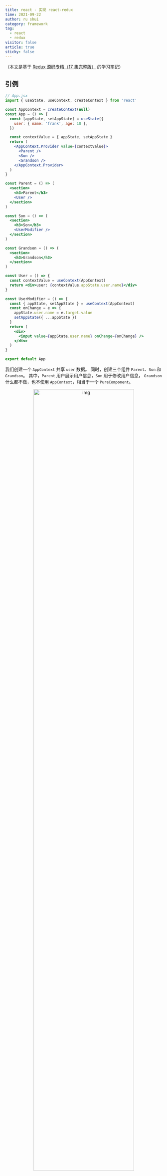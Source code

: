 ```yaml
---
title: react - 实现 react-redux
time: 2021-09-22
author: ru shui
category: framework
tag:
  - react
  - redux
visitor: false
article: true
sticky: false
---
```


（本文是基于 [Redux 源码专精（17 集完整版）](https://www.bilibili.com/video/BV1254y1L7UP) 的学习笔记）

## 引例

```jsx
// App.jsx
import { useState, useContext, createContext } from 'react'

const AppContext = createContext(null)
const App = () => {
  const [appState, setAppState] = useState({
    user: { name: 'frank', age: 18 },
  })

  const contextValue = { appState, setAppState }
  return (
    <AppContext.Provider value={contextValue}>
      <Parent />
      <Son />
      <Grandson />
    </AppContext.Provider>
  )
}

const Parent = () => (
  <section>
    <h3>Parent</h3>
    <User />
  </section>
)

const Son = () => (
  <section>
    <h3>Son</h3>
    <UserModifier />
  </section>
)

const Grandson = () => (
  <section>
    <h3>Grandson</h3>
  </section>
)

const User = () => {
  const contextValue = useContext(AppContext)
  return <div>user: {contextValue.appState.user.name}</div>
}

const UserModifier = () => {
  const { appState, setAppState } = useContext(AppContext)
  const onChange = e => {
    appState.user.name = e.target.value
    setAppState({ ...appState })
  }
  return (
    <div>
      <input value={appState.user.name} onChange={onChange} />
    </div>
  )
}

export default App
```

我们创建一个 `AppContext` 共享 `user` 数据。
同时，创建三个组件 `Parent`、`Son` 和 `Grandson`。
其中，`Parent` 用户展示用户信息，`Son` 用于修改用户信息，
`Grandson` 什么都不做，也不使用 `AppContext`，相当于一个
`PureComponent`。

<div style="text-align: center;"><img src="./images/2021-09-22-00-35-59.png" alt="img" style="width:80%;"/></div>

此外，我们还创建了 `User` 和 `UserModifier` 用来展示具体的用户
和修改用户。

考虑 `UserModifier` 的代码：

```jsx{4,5}
const UserModifier = () => {
  const { appState, setAppState } = useContext(AppContext)
  const onChange = e => {
    appState.user.name = e.target.value
    setAppState({ ...appState })
  }
  return (
    <div>
      <input value={appState.user.name} onChange={onChange} />
    </div>
  )
}
```

我们直接修改了 `appState` 上的数据。显然，这种做法是非常
不规范的。为了规范创建 `state`，我们就需要一个函数来帮忙。

## `Reducer` 的由来

我们创建一个 `createNewState` 的函数，用来帮助我们创建一个新的 `state`。

```jsx
// App.jsx
/**
 * 基于旧的 `state` 创建新的 `state`，如果不需要改变原有的 `state`，则返回上一次的 `state`。
 * @param state oldState
 * @param actionType
 * @param actionData
 * @returns newState
 */
const createState = (state, actionType, actionData) => {
  if (actionType === 'updateUser') {
    return {
      ...state,
      user: {
        ...state.user,
        ...actionData,
      },
    }
  }
  return state
}
```

有了 `createState` 函数，我们就可以规范我们创建 `state` 的过程。

```jsx{4,5}
// App.jsx
const UserModifier = () => {
  const { appState, setAppState } = useContext(AppContext)
  const onChange = e =>
    setAppState(createState(appState, 'updateUser', { name: e.target.value }))

  return (
    <div>
      <input value={appState.user.name} onChange={onChange} />
    </div>
  )
}
```

可以看到，我们上面的 `createState` 函数非常像 `Reducer`，那么干脆就把它叫做 `reducer`。同时，我们还可以把 `actionType` 和 `actionData` 参数合并成一个参数。

下面是具体的修改：

```jsx{8,9,14,24-30}
// App.jsx
/**
 * 基于旧的 `state` 创建新的 `state`，如果不需要改变原有的 `state`，则返回上一次的 `state`。
 * @param state
 * @param { type: string, payload: any }
 * @returns newState
 */
const reducer = (state, { type, payload }) => {
  if (type === 'updateUser') {
    return {
      ...state,
      user: {
        ...state.user,
        ...payload,
      },
    }
  }
  return state
}

// ...
const UserModifier = () => {
  const { appState, setAppState } = useContext(AppContext)
  const onChange = e =>
    setAppState(
      reducer(appState, {
        type: 'updateUser',
        payload: { name: e.target.value },
      }),
    )

  return (
    <div>
      <input value={appState.user.name} onChange={onChange} />
    </div>
  )
}
```

这就是 `Reducer` 的由来：**用于规范我们创建 `state` 的过程。**

## `Dispatch` 的由来

dispatch 主要是用来规范我们 `setState` 的过程。来看我们上面 `setState` 的过程：

```jsx
const onChange = e =>
  setAppState(
    reducer(appState, {
      type: 'updateUser',
      payload: { name: e.target.value },
    }),
  )
```

显然前面的部分重复性太高了。例如：我们要修改 `user.age`，那么我们可能会写出如下代码：

```jsx{5}
const onChange = e =>
  setAppState(
    reducer(appState, {
      type: 'updateUser',
      payload: { age: 20 },
    }),
  )
```

为了规范 `setState`，我们可以把上面的代码进行抽离：

```jsx
// App.jsx
const dispatch = action => {
  setAppState(reducer(appState, action))
}
```

但是，新的问题又出现了，非组件内部无法访问到 `setState`。最干脆的办法是将创建 `setState` 的 `hook` 也提炼到 `dispatch`。但这样做不利于我们后续对于 `dispatch` 的抽离。于是我们可以创建
一个组件，然后把 `dispatch` 传给这个组件。听起来很麻烦，让我们直接看代码实现：

```jsx
// App.jsx
const Wrapper = () => {
  const { appState, setAppState } = useContext(AppContext)
  const dispatch = action => {
    setAppState(reducer(appState, action))
  }
  return <UserModifier dispatch={dispatch} state={appState} />
}
```

有了 `Wrapper` 组件，我们就可以拿到 `context`，然后我们将封装好的 `dispatch` 传给 `UserModifier` 组件。

同时，我们还需要对 `UserModifier` 进行修改，从 `props` 中拿到 `state`，
也可以拿到修改 `state` 的方法（`dispatch`）。

```jsx{1,4,8}
// App.jsx
const UserModifier = ({ dispatch, state }) => {
  const onChange = e =>
    dispatch({ type: 'updateUser', payload: { name: e.target.value } })

  return (
    <div>
      <input value={state.user.name} onChange={onChange} />
    </div>
  )
}
```

其次，我们还需要对使用到 `UserModifier` 的地方进行修改，改为 `Wrapper`。

```jsx{5}
// App.jsx
const Son = () => (
  <section>
    <h3>Son</h3>
    <Wrapper />
  </section>
)
```

经过上面的操作，我们实现使用 `dispatch` 规范 `setState` 的过程。

## `Connect` 的由来

我们上面使用 `Wrapper` 对 `UserModifier` 进行包装，使用的时候也需要使用 `Wrapper`
才能使 `UserModifier` 正常工作（否则从 `props` 获取不到 `dispatch` 和 `state`）。
因此，我们任何一个组件想要从 `props` 获取 `dispatch` 和 `state` 都需要封装一个像
`Wrapper` 的组件。如果是这样做的话，工作量会很大。所以我们可以封装一个 `createWrapper`
的函数，用来创建 `Wrapper`。

```jsx{3,8}
// App.jsx
const createWrapper = Component => {
  const Wrapper = props => {
    const { appState, setAppState } = useContext(AppContext)
    const dispatch = action => {
      setAppState(reducer(appState, action))
    }
    return <Component {...props} dispatch={dispatch} state={appState} />
  }
  return Wrapper
}
```

可以看到，我们只是把 `Wrapper` 的代码直接帮运到 `createWrapper` 中，然后修改其中一小部分
从而实现创建通用组件的 `Wrapper` 和 `props` 透传。对应上面的第 3, 8 行代码。

然后我们就可以修改 `Wrapper` 的代码：

```jsx
// App.jsx
const Wrapper = createWrapper(UserModifier)
```

这里需要注意一下 `Wrapper` 的创建顺序应该在 `UserModifier` 后面。

事实上，我们[现在的代码](#connect-的由来代码部分)还可以进行优化，由于 `UserModifier` 只用到一次，我们就
直接将他丢进 `createWrapper` 里面。同时，我们将 `Wrapper` 修改为 `UserModifier`。

```jsx
// App.jsx
const Son = () => (
  <section>
    <h3>Son</h3>
    {/* 将 Wrapper 修改为 UserModifier */}
    <UserModifier />
  </section>
)

// 将 Wrapper 修改为 UserModifier
// 同时，将原先的 UserModifier 的代码放在 createWrapper 的参数中。
const UserModifier = createWrapper(({ dispatch, state }) => {
  const onChange = e =>
    dispatch({ type: 'updateUser', payload: { name: e.target.value } })

  return (
    <div>
      <input value={state.user.name} onChange={onChange} />
    </div>
  )
})
```

经过上面的改造，我们创建组件的过程就是在组件外部创建一个 `Wrapper`。
也就是说 `createWrapper` 将组件与全局状态连接起来。所以在 `React-Redux`
中把 `createWrapper` 函数叫做 `connect`。

所以，我们可以对 `createWrapper` 进行简单的修改：

```jsx{16}
// App.jsx
// 将 createWrapper 改名为 connect
// 同时，优化内部代码。
const connect = Component => {
  return props => {
    const { appState, setAppState } = useContext(AppContext)
    const dispatch = action => {
      setAppState(reducer(appState, action))
    }
    return <Component {...props} dispatch={dispatch} state={appState} />
  }
}

// 将 Wrapper 修改为 UserModifier
// 同时，将原先的 UserModifier 的代码放在 createWrapper 的参数中。
const UserModifier = connect(({ dispatch, state }) => {
  const onChange = e =>
    dispatch({ type: 'updateUser', payload: { name: e.target.value } })

  return (
    <div>
      <input value={state.user.name} onChange={onChange} />
    </div>
  )
})
```

## 使用 `connect` 减少 `render`

我们现在的代码存在一个问题：太多的 `render` 了。我们可以在每个组件内部添加一些 log 信息进行观察：

```jsx{3,13,23,31,37}
// App.jsx
const Parent = () => {
  console.log('Parent: ', Math.random())
  return (
    <section>
      <h3>Parent</h3>
      <User />
    </section>
  )
}

const Son = () => {
  console.log('Son: ', Math.random())
  return (
    <section>
      <h3>Son</h3>
      <UserModifier />
    </section>
  )
}

const Grandson = () => {
  console.log('Grandson: ', Math.random())
  return (
    <section>
      <h3>Grandson</h3>
    </section>
  )
}
const User = () => {
  console.log('User: ', Math.random())
  const contextValue = useContext(AppContext)
  return <div>user: {contextValue.appState.user.name}</div>
}

const UserModifier = connect(({ dispatch, state }) => {
  console.log('UserModifier: ', Math.random())
  const onChange = e =>
    dispatch({ type: 'updateUser', payload: { name: e.target.value } })

  return (
    <div>
      <input value={state.user.name} onChange={onChange} />
    </div>
  )
})
```

来看控制台的输出结果：

<div style="text-align: center;"><img src="./images/7-react-redux-render.gif" alt="img" style="width:80%;"/></div>

<div style="text-align: center;"><img src="./images/2021-09-22-11-32-41.png" alt="img" style="width:80%;"/></div>

我们输入了 2 次，发现所有组件都执行了各自的 `render` 方法，这显然是有问题的。因为我们有些组件压根就没有
依赖 `state`，所以没必要进行 `render`。

造成这个问题主要在于我们最终的 `setState` 是来自 `App` 组件中的 `setAppState`，所以一旦数据发生变化，
我们就会执行 `App` 的 `render` 方法，自然而然就会执行子组件的 `render` 方法。

那么我们就需要 `Redux` 为我们提供一种机制，就是只有依赖到相应 `state`的组件才能触发它的 `render` 方法。
接下来我们就开始改造 `state` 和 `setState`。

首先我们需要用中央集成仓库，用来存放 `state`。同时，提供一个 `setState` 的方法。

```jsx
// App.jsx
const store = {
  state: {
    user: { name: 'frank', age: 18 }, // 暂且进行简单的初始化
  },
  setState(newState) {
    console.log(newState) // 用于调试
    store.state = newState
  },
}
```

然后我们就需要改造 `App` 组件的代码了，直接使用 `store` 作为 `context` 的 `value`。

```jsx{3}
const App = () => {
  return (
    <AppContext.Provider value={store}>
      <Parent />
      <Son />
      <Grandson />
    </AppContext.Provider>
  )
}
```

接下来就轮到 `connect` 函数了，`connect` 函数不再从 `context` 中获取 `state`，而是从
`store` 中直接获取：

```jsx{3}
const connect = Component => {
  return props => {
    const { state, setState } = store
    const dispatch = action => {
      setState(reducer(state, action))
    }
    return <Component {...props} dispatch={dispatch} state={state} />
  }
}
```

最后，`User` 也需要修改一下：

```jsx{3,4}
// App.sjx
const User = () => {
  console.log('User: ', Math.random())
  const { state } = useContext(AppContext)
  return <div>user: {state.user.name}</div>
}
```

让我们回过头来看我们的页面：我们在输入框中输入后会发现我们的页面更新不了，但是
控制台却有输出，这究竟是为什么呢？事实上，我们没有调用 React 为我们提供的 `setState`
刷新页面自然页面就更新不了。

为了让我们的页面能够更新，我们可以在 `dispatch` 时对页面就行更新，这里就需要修改 `connect` 的代码：

```jsx{5,8}
// App.sjx
const connect = Component => {
  return props => {
    const { state, setState } = store
    const [, update] = useState({})
    const dispatch = action => {
      setState(reducer(state, action))
      update({})
    }
    return <Component {...props} dispatch={dispatch} state={state} />
  }
}
```

这样就确保了只有 `connect` 的组件（也是依赖到 `state` 的组件）才会刷新页面。
此外，我们还需要需改 `User` 组件，让他也依赖到 `store` 中的 `state`。

```jsx{2}
// App.jsx
const User = connect(({ state }) => {
  console.log('User: ', Math.random())
  return <div>user: {state.user.name}</div>
})
```

<div style="text-align: center;"><img src="./images/7-react-redux-render2.gif" alt="img" style="width:80%;"/></div>

可以看到，现在我们输入框会随着我们的输入而改变。但是上面 `<User />` 展示仍然会不会发生改变。
这是因为每个 `connect` 的组件都有自己的 `dispatch` 方法（仔细去看一下 `connect` 的
实现就可以明白了），`UserModifier` 的 `dispatch`
并不会触发 `User` 的 `dispatch`，所以我们就需要进行**订阅**。

接下来我们修改一下 `store`，让其提供订阅的功能：

```jsx{8,10-17}
// App.jsx
const store = {
  state: {
    user: { name: 'frank', age: 18 }, // 暂且进行简单的初始化
  },
  setState(newState) {
    store.state = newState
    store.listeners.forEach(fn => fn(store.state))
  },
  listeners: [],
  subscribe(fn) {
    store.listeners.push(fn)
    return () => {
      const index = store.listeners.indexOf(fn)
      if (index >= 0) store.listeners.splice(index, 1)
    }
  },
}
```

在 `store` 内部保存一个 `listeners` 数组，用来保存订阅者。
在提供的 `subscribe` 函数中，我们还返回了一个函数，用来取消订阅。

然后在每一次的 `setState` 时，我们去通知订阅者 `state` 已经更新，
同时传给最新的 `state`。

接下来我们对需要用到 `store` 中 `state` 的组件进行订阅，换句话说，我们
需要在 `connect` 进行 `subscribe` ：

```jsx{8,10-12}
// App.jsx
const connect = Component => {
  return props => {
    const { state, setState } = store
    const [, update] = useState({})

    // 别忘了导入 useEffect
    useEffect(() => store.subscribe(() => update({})), [])

    const dispatch = action => {
      setState(reducer(state, action))
    }
    return <Component {...props} dispatch={dispatch} state={state} />
  }
}
```

注意这里 `useEffect` 的用法，返回 `store.subscribe()` 在下一次 `render` 的时候，
取消副作用。可以看到我们更新 `state` 的时候，只有依赖到 `state` 的组件才会更新。

<div style="text-align: center;"><img src="./images/2021-09-22-14-03-49.png" alt="img" style="width:80%;"/></div>

## React-Redux

至此，我们已经实现 `React-Redux` 的大部分功能，接下来我们就需要将相关的代码移动到
[单独的文件](#react-redux-雏形)。

## mapStateToProps

在讲 `mapStateToProps` 之前来看一下我们的 `User` 组件：

```jsx
const User = connect(({ state }) => {
  console.log('User: ', Math.random())
  return <div>user: {state.user.name}</div>
})
```

可以看到 `User` 组件只用到了 `user`，那么我们能否在 `connect`
连接组件的时候直接拿到对应的数据？就像下面操作一样：

```jsx
// App.jsx
const User = connect(state => ({ user: state.user }))(({ user }) => {
  console.log('User: ', Math.random())
  return <div>user: {user.name}</div>
})
```

这样做的好处在于我们可以快速地获取局部的 `state`，而不需要进行
层层层层访问才能获取到 `state`。

接下来我们从代码的层面实现这个功能：

```jsx{2,8,9}
// react-redux.jsx
export const connect = mapStateToProps => Component => {
  return props => {
    const { state, setState } = store
    const [, update] = useState({})
    useEffect(() => store.subscribe(() => update({})), [])

    const data =
      typeof mapStateToProps === 'function'
        ? mapStateToProps(state)
        : { state }

    const dispatch = action => {
      setState(reducer(state, action))
    }
    return <Component {...props} dispatch={dispatch} {...data} />
  }
}
```

接下来，我们就需要在使用到 `connect` 的地方进行修改，需要预先执行
`connect`：

```jsx{2}
// App.jsx
const UserModifier = connect()(({ dispatch, state }) => {
  // ...
})
```

## 精准渲染

来看一下我们现在还存在的问题：我们在 `store` 添加一个新的 `state`，
然后在 `Grandson` 组件中，我们使用这个新的 `state`：

```jsx{5,11,16}
// react-redux.jsx
export const store = {
  state: {
    user: { name: 'frank', age: 18 }, // 暂且进行简单的初始化
    group: { name: 'frontend' },
  },
  // ...
}

// App.jsx
const Grandson = connect(state => ({ group: state.group }))(({ group }) => {
  console.log('Grandson: ', Math.random())
  return (
    <section>
      <h3>Grandson</h3>
      <div>group: {group.name}</div>
    </section>
  )
})
```

我们知道，`Grandson` 组件只依赖到 `state.group`，如果我们更新
`state` 的其他数据， `Grandson` 不应该被更新，但实际上，`Grandson`
会随着 `state` 的更新而更新，来看下面的运行结果：

<div style="text-align: center;"><img src="./images/7-react-redux-exact-update.gif" alt="img" style="width:80%;"/></div>

<div style="text-align: center;"><img src="./images/2021-09-22-15-45-11.png" alt="img" style="width:80%;"/></div>

于是我们需要修改一下更新策略，这里需要借助一个函数用来判断两个对象是否相同，
我们这个函数放在 `utils.js` 文件中。

```jsx
// utils.js
export const shallowEqual = (o1, o2) => {
  if (o1 === o2) {
    return true
  }

  if (
    typeof o1 !== 'object' ||
    o1 === null ||
    typeof o2 !== 'object' ||
    o2 === null
  ) {
    return false
  }

  const keysO1 = Object.keys(o1)
  if (keysO1.length !== Object.keys(o2).length) {
    return false
  }

  for (const key of keysO1) {
    if (!o2.hasOwnProperty(key) || o1[key] !== o2[key]) {
      return false
    }
  }

  return true
}
```

有了这个工具函数，我们就可以着手实现**精准渲染**。

```jsx{12-16}
// react-redux.jsx
export const connect = mapStateToProps => Component => {
  return props => {
    const [, update] = useState({})
    mapStateToProps =
      typeof mapStateToProps === 'function'
        ? mapStateToProps
        : state => ({ state })
    const data = mapStateToProps(store.state)

    useEffect(
      () =>
        store.subscribe(() => {
          const newData = mapStateToProps(store.state)
          if (!shallowEqual(data, newData)) {
            update({})
          }
        }),
      [data],
    )

    const dispatch = action => {
      store.setState(reducer(store.state, action))
    }
    return <Component {...props} dispatch={dispatch} {...data} />
  }
}
```

核心逻辑放在 `subscribe` 中，决定我们是否需要更新视图。
**这里需要注意的是**在第 12 行（也就是 `const newData = mapStateToProps(store.state)`）
根据 `state` 创建新数据的时候，我们需要传入 `store.state` 以确保拿到**最新的**
`state`。如果还是采用**老的** `state` 去执行 `mapStateToProps`
那么 `shallowEqual(data, newData)`的结果一定是 `true`。

为了看出区别，我们在 `Grandson` 中也添加一个修改的功能：

```jsx{3,5,6,12}
// App.jsx
const Grandson = connect(state => ({ group: state.group }))(
  ({ group, dispatch }) => {
    console.log('Grandson: ', Math.random())
    const onChange = e => {
      dispatch({ type: 'updateGroup', payload: { name: e.target.value } })
    }
    return (
      <section>
        <h3>Grandson</h3>
        <div>group: {group.name}</div>
        <input type='text' value={group.name} onChange={onChange} />
      </section>
    )
  },
)
```

下面请看实现后的结果：

<div style="text-align: center;"><img src="./images/7-react-redux-exact-update2.gif" alt="img" style="width:80%;"/></div>

<div style="text-align: center;"><img src="./images/2021-09-22-17-00-09.png" alt="img" style="width:80%;"/></div>

可以看到，修改 `user` 的时候，组件 `Grandson` 不再更新，但是 `UserModifier` 会
更新，因为我们在创建 `UserModifier` 的时候，没有指明 `connect()` 的 `mapStateToProps`
所以会采用 `store.state` 作为默认参数。

## mapDispatchToProps

接下来我们要实现 `mapDispatchToProps` 功能。这个功能允许我们直接
调用 `dispatch`，例如下面的示例：

```jsx
// App.jsx
const UserModifier = connect(null, dispatch => {
  return {
    updateUser: payload => dispatch({ type: 'updateUser', payload }),
  }
})(({ updateUser, state }) => {
  console.log('UserModifier: ', Math.random())
  const onChange = e => updateUser({ name: e.target.value })

  return (
    <div>
      <input value={state.user.name} onChange={onChange} />
    </div>
  )
})
```

对比之前的 `dispatch` 过程，我们可以看到上面的实现非常简洁：

```jsx
// 之前的 dispatch
dispatch({ type: 'updateUser', payload: { name: e.target.value } })

// 使用 mapDispatchToProps 后
updateUser({ name: e.target.value })
```

让我们开始动手吧！

```jsx{2,12-15,28}
// react-redux.jsx
export const connect = (mapStateToProps, mapDispatchToProps) => Component => {
  return props => {
    const [, update] = useState({})
    const dispatch = action => {
      store.setState(reducer(store.state, action))
    }

    mapStateToProps =
      typeof mapStateToProps === 'function'
        ? mapStateToProps
        : state => ({ state })
    const data = mapStateToProps(store.state)

    const dispatchers =
      typeof mapDispatchToProps === 'function'
        ? mapDispatchToProps(dispatch)
        : { dispatch }

    useEffect(
      () =>
        store.subscribe(() => {
          const newData = mapStateToProps(store.state)
          if (!shallowEqual(data, newData)) {
            update({})
          }
        }),
      [data],
    )

    return <Component {...props} {...dispatchers} {...data} />
  }
}
```

## 回头看 `connect`

回过头来我们来看 `connect` 的实现：

```jsx
connect(mapStateToProps, mapDispatchToProps)(Component)
```

我们不经思考，为什么 `react-redux` 不把这三个参数放在一个函数中呢？
而是闭包的方式进行缓存。

在回答这个问题之前，我们来修改一下我们的代码。
由于我们的组件 `User` 和 `UserModifier` 都是对 `state.user`
的读和写操作，我们何尝不把这两个组件的创建过程进行提炼？

先来看未提炼之前的代码：

```jsx
// App.sjx
const User = connect(state => ({ user: state.user }))(({ user }) => {
  console.log('User: ', Math.random())
  return <div>user: {user.name}</div>
})

const UserModifier = connect(null, dispatch => {
  return {
    updateUser: payload => dispatch({ type: 'updateUser', payload }),
  }
})(({ updateUser, state }) => {
  console.log('UserModifier: ', Math.random())
  const onChange = e => updateUser({ name: e.target.value })

  return (
    <div>
      <input value={state.user.name} onChange={onChange} />
    </div>
  )
})
```

接下来，我们就将这个创建过程进行提炼：

```jsx{1-5}
// App.jsx
const userSelector = state => ({ user: state.user })
const userDispatchers = dispatch => ({
  updateUser: payload => dispatch({ type: 'updateUser', payload }),
})
const User = connect(
  userSelector,
  userDispatchers,
)(({ user }) => {
  console.log('User: ', Math.random())
  return <div>user: {user.name}</div>
})

const UserModifier = connect(
  userSelector,
  userDispatchers,
)(({ updateUser, user /* 注意要将 state 修改为 user */ }) => {
  console.log('UserModifier: ', Math.random())
  const onChange = e => updateUser({ name: e.target.value })

  return (
    <div>
      <input value={user.name /* 这里也需要稍作修改 */} onChange={onChange} />
    </div>
  )
})
```

可以看到我们的代码又变得非常简洁。其实，我们还可以进一步优化将 `connect(xxx)`
进一步提炼：

```jsx{6}
// App.jsx
const userSelector = state => ({ user: state.user })
const userDispatchers = dispatch => ({
  updateUser: payload => dispatch({ type: 'updateUser', payload }),
})
const connectToUser = connect(userSelector, userDispatchers)

const User = connectToUser(({ user }) => {
  console.log('User: ', Math.random())
  return <div>user: {user.name}</div>
})

const UserModifier = connectToUser(({ updateUser, user }) => {
  console.log('UserModifier: ', Math.random())
  const onChange = e => updateUser({ name: e.target.value })

  return (
    <div>
      <input value={user.name} onChange={onChange} />
    </div>
  )
})
```

有了前面的准备工作，我们接下来还可以将提炼出来的 `connectToUser` 抽离
到另外一个文件夹中。我们创建一个 `connectors` 文件夹，用于存放 `connect`
创建的 `connectors`。

```jsx
// connectors/connect-to-user.jsx
import { connect } from '../react-redux'

const userSelector = state => ({ user: state.user })
const userDispatchers = dispatch => ({
  updateUser: payload => dispatch({ type: 'updateUser', payload }),
})
export const connectToUser = connect(userSelector, userDispatchers)
```

接下来我们就可以把 `App.jsx` 中涉及到 `connectToUser` 部分的代码删除，
同时从 `connectors/connect-to-user` 中导入 `connectToUser` 即可。

完成上述操作后，我们再来回答一开始的问题：为什么 `react-redux` 不把这三个参数放在一个函数中呢？

从实现来看，`mapStateToProps` 用来封装读取 `state` 的操作，
`mapDispatchToProps` 用来封装写入 `state` 的操作，
而 `connect(mapStateToProps, mapDispatchToProps)` 是用来
封装读写 `state` 的操作。

之所以分成两次调用，是为了让我们创建一个半成品，允许我们与不同组件相结合，
同时使用闭包进行缓存提高程序运行的效率。

## Appendix

### `Connect` 的由来代码部分

```jsx
import { useState, useContext, createContext } from 'react'

/**
 * 基于旧的 `state` 创建新的 `state`，如果不需要改变原有的 `state`，则返回上一次的 `state`。
 * @param state
 * @param { type: string, payload: any }
 * @returns newState
 */
const reducer = (state, { type, payload }) => {
  if (type === 'updateUser') {
    return {
      ...state,
      user: {
        ...state.user,
        ...payload,
      },
    }
  }
  return state
}

const AppContext = createContext(null)
const App = () => {
  const [appState, setAppState] = useState({
    user: { name: 'frank', age: 18 },
  })

  const contextValue = { appState, setAppState }
  return (
    <AppContext.Provider value={contextValue}>
      <Parent />
      <Son />
      <Grandson />
    </AppContext.Provider>
  )
}

const Parent = () => (
  <section>
    <h3>Parent</h3>
    <User />
  </section>
)

const Son = () => (
  <section>
    <h3>Son</h3>
    <Wrapper />
  </section>
)

const Grandson = () => (
  <section>
    <h3>Grandson</h3>
  </section>
)

const User = () => {
  const contextValue = useContext(AppContext)
  return <div>user: {contextValue.appState.user.name}</div>
}

const createWrapper = Component => {
  const Wrapper = props => {
    const { appState, setAppState } = useContext(AppContext)
    const dispatch = action => {
      setAppState(reducer(appState, action))
    }
    return <Component {...props} dispatch={dispatch} state={appState} />
  }
  return Wrapper
}

const UserModifier = ({ dispatch, state }) => {
  const onChange = e =>
    dispatch({ type: 'updateUser', payload: { name: e.target.value } })

  return (
    <div>
      <input value={state.user.name} onChange={onChange} />
    </div>
  )
}
const Wrapper = createWrapper(UserModifier)

export default App
```

### React-Redux 雏形

```jsx
// react-redux.jsx
import { createContext, useState, useEffect } from 'react'
export const AppContext = createContext(null)
export const store = {
  state: {
    user: { name: 'frank', age: 18 }, // 暂且进行简单的初始化
  },
  setState(newState) {
    store.state = newState
    store.listeners.forEach(fn => fn(store.state))
  },
  listeners: [],
  subscribe(fn) {
    store.listeners.push(fn)
    return () => {
      const index = store.listeners.indexOf(fn)
      if (index >= 0) store.listeners.splice(index, 1)
    }
  },
}

export const connect = Component => {
  return props => {
    const { state, setState } = store
    const [, update] = useState({})

    useEffect(() => store.subscribe(() => update({})), [])

    const dispatch = action => {
      setState(reducer(state, action))
    }
    return <Component {...props} dispatch={dispatch} state={state} />
  }
}

/**
 * 基于旧的 `state` 创建新的 `state`，如果不需要改变原有的 `state`，则返回上一次的 `state`。
 * @param state
 * @param { type: string, payload: any }
 * @returns newState
 */
const reducer = (state, { type, payload }) => {
  if (type === 'updateUser') {
    return {
      ...state,
      user: {
        ...state.user,
        ...payload,
      },
    }
  }
  return state
}
```

```jsx
// App.jsx
import { AppContext, connect, store } from './react-redux'

const App = () => {
  return (
    <AppContext.Provider value={store}>
      <Parent />
      <Son />
      <Grandson />
    </AppContext.Provider>
  )
}

const Parent = () => {
  console.log('Parent: ', Math.random())
  return (
    <section>
      <h3>Parent</h3>
      <User />
    </section>
  )
}

const Son = () => {
  console.log('Son: ', Math.random())
  return (
    <section>
      <h3>Son</h3>
      <UserModifier />
    </section>
  )
}

const Grandson = () => {
  console.log('Grandson: ', Math.random())
  return (
    <section>
      <h3>Grandson</h3>
    </section>
  )
}

const User = connect(({ state }) => {
  console.log('User: ', Math.random())
  return <div>user: {state.user.name}</div>
})

// 将 Wrapper 修改为 UserModifier
// 同时，将原先的 UserModifier 的代码放在 createWrapper 的参数中。
const UserModifier = connect(({ dispatch, state }) => {
  console.log('UserModifier: ', Math.random())
  const onChange = e =>
    dispatch({ type: 'updateUser', payload: { name: e.target.value } })

  return (
    <div>
      <input value={state.user.name} onChange={onChange} />
    </div>
  )
})

export default App
```

